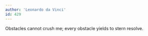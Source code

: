 ```yaml
---
author: 'Leonardo da Vinci'
id: 429
---
```


Obstacles cannot crush me; every obstacle yields to stern resolve.
